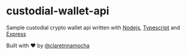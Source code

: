 # custodial-wallet-api

Sample custodial crypto wallet api written with [Nodejs](https://nodejs.org), [Typescript](https://typescriptlang.org) and [Express](https://expressjs.com)


Built with ❤️ by [@claretnnamocha](https://github.com/claretnnamocha)
